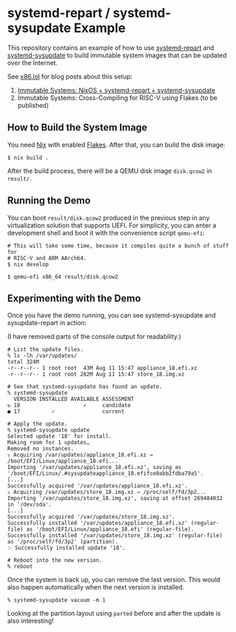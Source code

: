 # systemd-repart / systemd-sysupdate Example

This repository contains an example of how to use
[systemd-repart](https://www.freedesktop.org/software/systemd/man/latest/systemd-repart.html#)
and
[systemd-sysupdate](https://www.freedesktop.org/software/systemd/man/latest/systemd-sysupdate.html)
to build immutable system images that can be updated over the
Internet.

See [x86.lol](https://x86.lol/) for blog posts about this setup:

1. [Immutable Systems: NixOS + systemd-repart + systemd-sysupdate](https://x86.lol/generic/2024/08/28/systemd-sysupdate.html)
1. Immutable Systems: Cross-Compiling for RISC-V using Flakes (to be published)

## How to Build the System Image

You need [Nix](https://nixos.org/) with enabled
[Flakes](https://wiki.nixos.org/wiki/Flakes). After that, you can
build the disk image:

```console
$ nix build .
```

After the build process, there will be a QEMU disk image `disk.qcow2`
in `result/`.

## Running the Demo

You can boot `result/disk.qcow2` produced in the previous step in any
virtualization solution that supports UEFI. For simplicity, you can
enter a development shell and boot it with the convenience script
`qemu-efi`:

```console
# This will take some time, because it compiles quite a bunch of stuff for
# RISC-V and ARM AArch64.
$ nix develop

$ qemu-efi x86_64 result/disk.qcow2
```

## Experimenting with the Demo

Once you have the demo running, you can see systemd-sysupdate and sysupdate-repart in action:

(I have removed parts of the console output for readability.)

```console
# List the update files.
% ls -lh /var/updates/
total 324M
-r--r--r-- 1 root root  43M Aug 11 15:47 appliance_18.efi.xz
-r--r--r-- 1 root root 282M Aug 11 15:47 store_18.img.xz

# See that systemd-sysupdate has found an update.
% systemd-sysupdate
  VERSION INSTALLED AVAILABLE ASSESSMENT
↻ 18                    ✓     candidate
● 17          ✓               current

# Apply the update.
% systemd-sysupdate update
Selected update '18' for install.
Making room for 1 updates…
Removed no instances.
⤵️ Acquiring /var/updates/appliance_18.efi.xz → /boot/EFI/Linux/appliance_18.efi...
Importing '/var/updates/appliance_18.efi.xz', saving as '/boot/EFI/Linux/.#sysupdateappliance_18.efifce0abb2fdba79a5'.
[...]
Successfully acquired '/var/updates/appliance_18.efi.xz'.
⤵️ Acquiring /var/updates/store_18.img.xz → /proc/self/fd/3p2...
Importing '/var/updates/store_18.img.xz', saving at offset 269484032 in '/dev/sda'.
[...]
Successfully acquired '/var/updates/store_18.img.xz'.
Successfully installed '/var/updates/appliance_18.efi.xz' (regular-file) as '/boot/EFI/Linux/appliance_18.efi' (regular-file).
Successfully installed '/var/updates/store_18.img.xz' (regular-file) as '/proc/self/fd/3p2' (partition).
✨ Successfully installed update '18'.

# Reboot into the new version.
% reboot
```

Once the system is back up, you can remove the last version. This would also happen automatically when the next version is installed.

```console
% systemd-sysupdate vacuum -m 1
```

Looking at the partition layout using `parted` before and after the update is also interesting!
